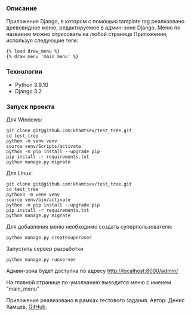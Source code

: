 ### Описание
Приложение Django, в котором с помощью tamplate tag 
реализовано древовидное меню, редактируемое в админ-зоне Django. Меню по 
названию можно отрисовать на любой странице Приложения, 
используя следующие теги:
```
{% load draw_menu %}
{% draw_menu 'main_menu' %}
```

### Технологии
* Python 3.9.10
* Django 3.2

### Запуск проекта
Для Windows:

```
git clone git@github.com:khamtsev/test_tree.git
cd test_tree
python -m venv venv
source venv/Scripts/activate
python -m pip install --upgrade pip
pip install -r requirements.txt
python manage.py migrate
```
Для Linux:

```
git clone git@github.com:khamtsev/test_tree.git
cd test_tree
python3 -m venv venv
source venv/bin/activate
python -m pip install --upgrade pip
pip install -r requirements.txt
python manage.py migrate
```

Для добавления меню необходимо создать суперпользователя:
```
python manage.py createsuperuser
```

Запустить сервер разработки
```
python manage.py runserver
```

Админ-зона будет доступна по адресу
<http://localhost:8000/admin/>

На главной странице по-умолчанию выводится меню с именем "main_menu"

Приложение реализовано в рамках тестового задания.
Автор: Денис Хамцев, [GitHub](https://github.com/Khamtsev).
